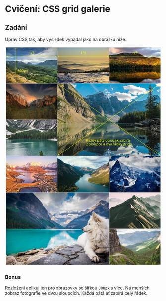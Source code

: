 # Cvičení: CSS grid galerie

## Zadání

Uprav CSS tak, aby výsledek vypadal jako na obrázku níže.

![ukázka výsledku](zadani/ukazka-vysledku.jpg)

### Bonus

Rozložení aplikuj jen pro obrazovky se šířkou `800px` a více. Na menších zobraz fotografie ve dvou sloupcích. Každá pátá ať zabírá celý řádek.
